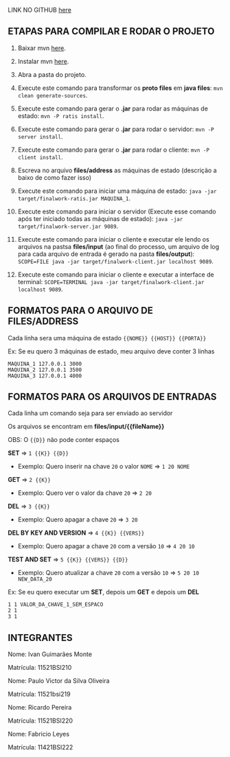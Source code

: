 LINK NO GITHUB [here](https://github.com/sd-ufu/final-work.git)

ETAPAS PARA COMPILAR E RODAR O PROJETO
---------

1) Baixar mvn [here](https://maven.apache.org/download.cgi).

2) Instalar mvn [here](https://maven.apache.org/install).

3) Abra a pasta do projeto.

4) Execute este comando para transformar os **proto files** em **java files**: `mvn clean generate-sources`.

5) Execute este comando para gerar o **.jar** para rodar as máquinas de estado: `mvn -P ratis install`.

6) Execute este comando para gerar o **.jar** para rodar o servidor: `mvn -P server install`.

7) Execute este comando para gerar o **.jar** para rodar o cliente: `mvn -P client install`.

8) Escreva no arquivo **files/address** as máquinas de estado (descrição a baixo de como fazer isso)

9) Execute este comando para iniciar uma máquina de estado: `java -jar target/finalwork-ratis.jar MAQUINA_1`.

10) Execute este comando para iniciar o servidor (Execute esse comando após ter iniciado todas as máquinas de estado): `java -jar target/finalwork-server.jar 9089`.

11) Execute este comando para iniciar o cliente e executar ele lendo os arquivos na pastsa **files/input** (ao final do processo, um arquivo de log para cada arquivo de entrada é gerado na pasta **files/output**): `SCOPE=FILE java -jar target/finalwork-client.jar localhost 9089`.

11) Execute este comando para iniciar o cliente e executar a interface de terminal: `SCOPE=TERMINAL java -jar target/finalwork-client.jar localhost 9089`.


FORMATOS PARA O ARQUIVO DE FILES/ADDRESS
---------
Cada linha sera uma máquina de estado
`{{NOME}} {{HOST}} {{PORTA}}`

Ex: Se eu quero 3 máquinas de estado, meu arquivo deve conter 3 linhas

```
MAQUINA_1 127.0.0.1 3000
MAQUINA_2 127.0.0.1 3500
MAQUINA_3 127.0.0.1 4000
```

FORMATOS PARA OS ARQUIVOS DE ENTRADAS
---------
Cada linha um comando seja para ser enviado ao servidor

Os arquivos se encontram em **files/input/{{fileName}}**

OBS: O `{{D}}` não pode conter espaços

**SET** => `1 {{K}} {{D}}`
* Exemplo: Quero inserir na chave `20` o valor `NOME` => `1 20 NOME`

**GET** => `2 {{K}}`
* Exemplo: Quero ver o valor da chave `20` => `2 20`

**DEL** => `3 {{K}}`
* Exemplo: Quero apagar a chave `20` => `3 20`

**DEL BY KEY AND VERSION** => `4 {{K}} {{VERS}}`
* Exemplo: Quero apagar a chave `20` com a versão `10` => `4 20 10`

**TEST AND SET** => `5 {{K}} {{VERS}} {{D}}`
* Exemplo: Quero atualizar a chave `20` com a versão `10` => `5 20 10 NEW_DATA_20`


Ex: Se eu quero executar um **SET**, depois um **GET** e depois um **DEL**

```
1 1 VALOR_DA_CHAVE_1_SEM_ESPACO
2 1
3 1
```


INTEGRANTES
---------
Nome: Ivan Guimarães Monte

Matrícula: 11521BSI210


Nome: Paulo Victor da Silva Oliveira

Matrícula: 11521bsi219


Nome: Ricardo Pereira

Matrícula: 11521BSI220


Nome: Fabricio Leyes

Matrícula: 11421BSI222